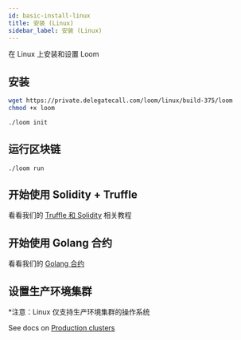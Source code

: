```yaml
---
id: basic-install-linux
title: 安装 (Linux)
sidebar_label: 安装 (Linux)
---
```

在 Linux 上安装和设置 Loom

## 安装

```bash
wget https://private.delegatecall.com/loom/linux/build-375/loom
chmod +x loom

./loom init
```

## 运行区块链

    ./loom run
    

## 开始使用 Solidity + Truffle

看看我们的 [Truffle 和 Solidity](truffle-deploy.html) 相关教程

## 开始使用 Golang 合约

看看我们的 [Golang 合约](prereqs.html)

## 设置生产环境集群

*注意：Linux 仅支持生产环境集群的操作系统

See docs on [Production clusters](multi-node-deployment.html)